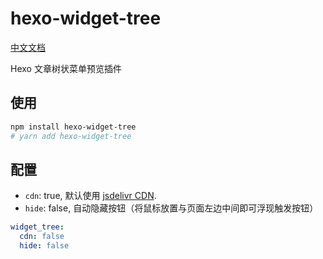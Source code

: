 # hexo-widget-tree

[中文文档](./README.zh.md)

Hexo 文章树状菜单预览插件

## 使用

```sh
npm install hexo-widget-tree
# yarn add hexo-widget-tree
```

## 配置

- `cdn`: true, 默认使用 [jsdelivr CDN](https://cdn.jsdelivr.net/npm/hexo-widget-tree).
- `hide`: false, 自动隐藏按钮（将鼠标放置与页面左边中间即可浮现触发按钮）

```yaml
widget_tree:
  cdn: false
  hide: false
```
